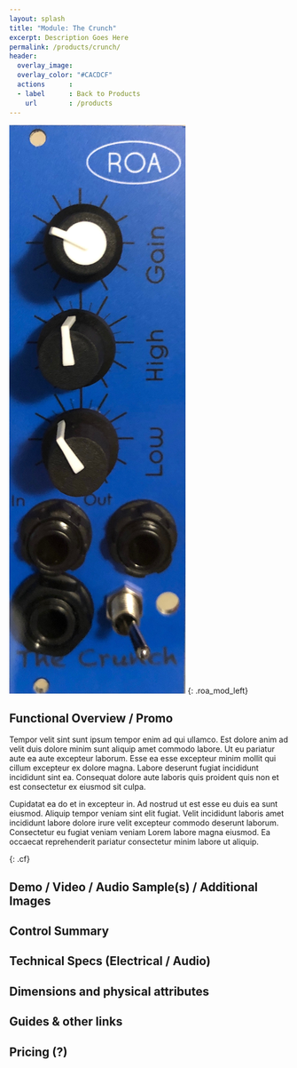```yaml
---
layout: splash
title: "Module: The Crunch"
excerpt: Description Goes Here
permalink: /products/crunch/
header:
  overlay_image: 
  overlay_color: "#CACDCF"
  actions      :
  - label      : Back to Products
    url        : /products
---
```


![Crunch Mod Img][]
{: .roa_mod_left}

## Functional Overview / Promo

Tempor velit sint sunt ipsum tempor enim ad qui ullamco. Est dolore anim ad velit duis dolore minim sunt aliquip amet commodo labore. Ut eu pariatur aute ea aute excepteur laborum. Esse ea esse excepteur minim mollit qui cillum excepteur ex dolore magna. Labore deserunt fugiat incididunt incididunt sint ea. Consequat dolore aute laboris quis proident quis non et est consectetur ex eiusmod sit culpa.

Cupidatat ea do et in excepteur in. Ad nostrud ut est esse eu duis ea sunt eiusmod. Aliquip tempor veniam sint elit fugiat. Velit incididunt laboris amet incididunt labore dolore irure velit excepteur commodo deserunt laborum. Consectetur eu fugiat veniam veniam Lorem labore magna eiusmod. Ea occaecat reprehenderit pariatur consectetur minim labore ut aliquip.

{: .cf}

## Demo / Video / Audio Sample(s) / Additional Images

## Control Summary

## Technical Specs (Electrical / Audio)

## Dimensions and physical attributes

## Guides & other links

## Pricing (?)

[Crunch Mod Img]: /assets/images/crunch.jpeg "Crunch Module Photo"
